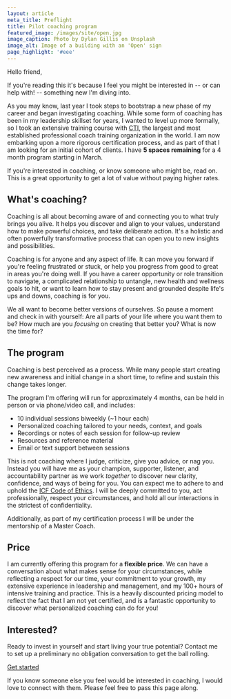 ```yaml
---
layout: article
meta_title: Preflight
title: Pilot coaching program
featured_image: /images/site/open.jpg
image_caption: Photo by Dylan Gillis on Unsplash
image_alt: Image of a building with an 'Open' sign
page_highlight: '#eee'
---
```


Hello friend,

If you're reading this it's because I feel you might be interested in -- or can help with! -- something new I'm diving into.

As you may know, last year I took steps to bootstrap a new phase of my career and began investigating coaching. While some form of coaching has been in my leadership skillset for years, I wanted to level up more formally, so I took an extensive training course with [CTI](https://coactive.com/), the largest and most established professional coach training organization in the world.  I am now embarking upon a more rigorous certification process, and as part of that I am looking for an initial cohort of clients. I have **5 spaces remaining** for a 4 month program starting in March.

If you're interested in coaching, or know someone who might be, read on. This is a great opportunity to get a lot of value without paying higher rates.


## What's coaching?

Coaching is all about becoming aware of and connecting you to what truly brings you alive. It helps you discover and align to your values, understand how to make powerful choices, and take deliberate action. It's a holistic and often powerfully transformative process that can open you to new insights and possibilities.

Coaching is for anyone and any aspect of life. It can move you forward if you're feeling frustrated or stuck, or help you progress from good to great in areas you're doing well. If you have a career opportunity or role transition to navigate, a complicated relationship to untangle, new health and wellness goals to hit, or want to learn how to stay present and grounded despite life's ups and downs, coaching is for you.

We all want to become better versions of ourselves. So pause a moment and check in with yourself: Are all parts of your life where you want them to be? How much are you _focusing_ on creating that better you? What is now the time for?


## The program

Coaching is best perceived as a process. While many people start creating new awareness and initial change in a short time, to refine and sustain this change takes longer.

The program I'm offering will run for approximately 4 months, can be held in person or via phone/video call, and includes:

- 10 individual sessions biweekly (~1 hour each)
- Personalized coaching tailored to your needs, context, and goals
- Recordings or notes of each session for follow-up review
- Resources and reference material
- Email or text support between sessions

This is not coaching where I judge, criticize, give you advice, or nag you. Instead you will have me as your champion, supporter, listener, and accountability partner as we work _together_ to discover new clarity, confidence, and ways of being for you. You can expect me to adhere to and uphold the [ICF Code of Ethics](https://coachfederation.org/code-of-ethics). I will be deeply committed to you, act professionally, respect your circumstances, and hold all our interactions in the strictest of confidentiality.

Additionally, as part of my certification process I will be under the mentorship of a Master Coach.

## Price

I am currently offering this program for a **flexible price**. We can have a conversation about what makes sense for your circumstances, while reflecting a respect for our time, your commitment to your growth, my extensive experience in leadership and management, and my 100+ hours of intensive training and practice. This is a heavily discounted pricing model to reflect the fact that I am not yet certified, and is a fantastic opportunity to discover what personalized coaching can do for you!


## Interested?

Ready to invest in yourself and start living your true potential? Contact me to set up a preliminary no obligation conversation to get the ball rolling.

<p class="text-center my-16">
  <a href="/contact/" class="font-sans text-base font-bold tracking-wider text-white uppercase hover:text-white bg-oof hover:bg-ooflight border-0 px-12 py-5 inline-block w-full md:w-auto">Get started</a>
</p>

If you know someone else you feel would be interested in coaching, I would love to connect with them. Please feel free to pass this page along.